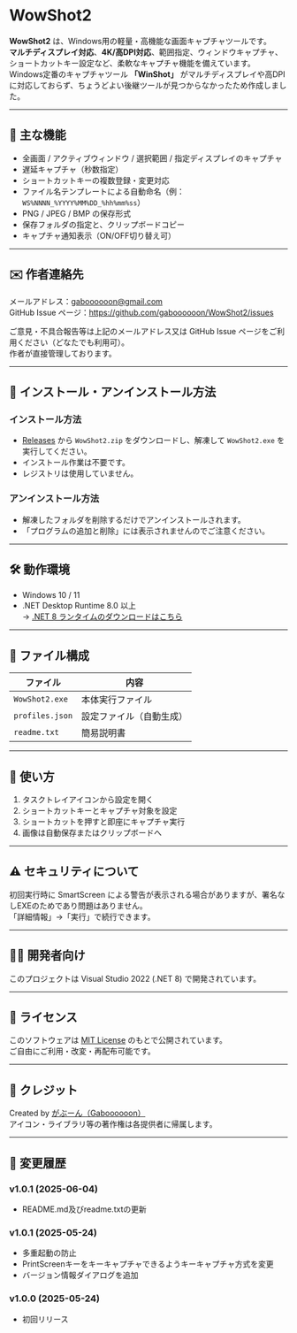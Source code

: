 # WowShot2

**WowShot2** は、Windows用の軽量・高機能な画面キャプチャツールです。  
**マルチディスプレイ対応**、**4K/高DPI対応**、範囲指定、ウィンドウキャプチャ、ショートカットキー設定など、柔軟なキャプチャ機能を備えています。  
Windows定番のキャプチャツール **「WinShot」** がマルチディスプレイや高DPIに対応しておらず、ちょうどよい後継ツールが見つからなかったため作成しました。  

---

## 🚀 主な機能

- 全画面 / アクティブウィンドウ / 選択範囲 / 指定ディスプレイのキャプチャ
- 遅延キャプチャ（秒数指定）
- ショートカットキーの複数登録・変更対応
- ファイル名テンプレートによる自動命名（例：`WS%NNNN_%YYYY%MM%DD_%hh%mm%ss`）
- PNG / JPEG / BMP の保存形式
- 保存フォルダの指定と、クリップボードコピー
- キャプチャ通知表示（ON/OFF切り替え可）

---

## ✉️ 作者連絡先

メールアドレス：gaboooooon@gmail.com  
GitHub Issue ページ：https://github.com/gaboooooon/WowShot2/issues  

ご意見・不具合報告等は上記のメールアドレス又は GitHub Issue ページをご利用ください（どなたでも利用可）。  
作者が直接管理しております。  

---

## 💾 インストール・アンインストール方法

### インストール方法
- [Releases](https://github.com/gaboooooon/WowShot2/releases) から `WowShot2.zip` をダウンロードし、解凍して `WowShot2.exe` を実行してください。
- インストール作業は不要です。
- レジストリは使用していません。

### アンインストール方法
- 解凍したフォルダを削除するだけでアンインストールされます。
- 「プログラムの追加と削除」には表示されませんのでご注意ください。

---

## 🛠 動作環境

- Windows 10 / 11
- .NET Desktop Runtime 8.0 以上  
  → [.NET 8 ランタイムのダウンロードはこちら](https://dotnet.microsoft.com/en-us/download/dotnet/8.0/runtime)

---

## 📁 ファイル構成

| ファイル           | 内容                      |
|--------------------|---------------------------|
| `WowShot2.exe`     | 本体実行ファイル           |
| `profiles.json`    | 設定ファイル（自動生成）   |
| `readme.txt`       | 簡易説明書         |

---

## 📝 使い方

1. タスクトレイアイコンから設定を開く
2. ショートカットキーとキャプチャ対象を設定
3. ショートカットを押すと即座にキャプチャ実行
4. 画像は自動保存またはクリップボードへ

---

## ⚠️ セキュリティについて

初回実行時に SmartScreen による警告が表示される場合がありますが、署名なしEXEのためであり問題はありません。  
「詳細情報」→「実行」で続行できます。

---

## 🧑‍💻 開発者向け

このプロジェクトは Visual Studio 2022 (.NET 8) で開発されています。  


---

## 📄 ライセンス

このソフトウェアは [MIT License](LICENSE) のもとで公開されています。  
ご自由にご利用・改変・再配布可能です。

---

## 🙏 クレジット

Created by [がぶーん（Gaboooooon）](https://github.com/gaboooooon)  
アイコン・ライブラリ等の著作権は各提供者に帰属します。

---

## 📜 変更履歴

### v1.0.1 (2025-06-04)
- README.md及びreadme.txtの更新

### v1.0.1 (2025-05-24)
- 多重起動の防止
- PrintScreenキーをキーキャプチャできるようキーキャプチャ方式を変更
- バージョン情報ダイアログを追加

### v1.0.0 (2025-05-24)
- 初回リリース
